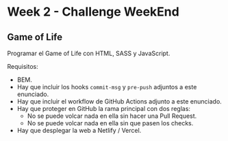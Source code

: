 # Week 2 - Challenge WeekEnd

## Game of Life

Programar el Game of Life con HTML, SASS y JavaScript.

Requisitos:

- BEM.
- Hay que incluir los hooks `commit-msg` y `pre-push` adjuntos a este enunciado.
- Hay que incluir el workflow de GitHub Actions adjunto a este enunciado.
- Hay que proteger en GitHub la rama principal con dos reglas:
  - No se puede volcar nada en ella sin hacer una Pull Request.
  - No se puede volcar nada en ella sin que pasen los checks.
- Hay que desplegar la web a Netlify / Vercel.
